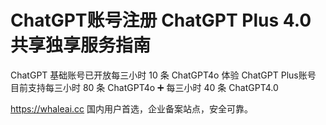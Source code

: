 # ChatGPT账号注册 ChatGPT Plus 4.0共享独享服务指南
ChatGPT 基础账号已开放每三小时 10 条 ChatGPT4o 体验
ChatGPT Plus账号 目前支持每三小时 80 条 ChatGPT4o ➕ 每三小时 40 条 ChatGPT4.0

https://whaleai.cc 国内用户首选，企业备案站点，安全可靠。
